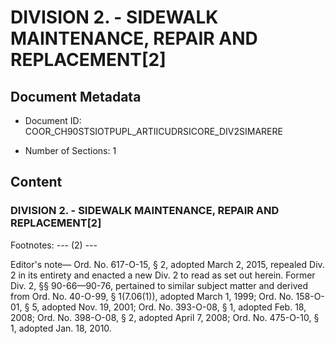 # DIVISION 2. - SIDEWALK MAINTENANCE, REPAIR AND REPLACEMENT[2]

## Document Metadata

- Document ID: COOR_CH90STSIOTPUPL_ARTIICUDRSICORE_DIV2SIMARERE

- Number of Sections: 1


## Content

### DIVISION 2. - SIDEWALK MAINTENANCE, REPAIR AND REPLACEMENT[2]

Footnotes:
--- (2) ---


Editor's note—
Ord. No. 617-O-15, § 2, adopted March 2, 2015, repealed Div. 2 in its entirety and
enacted a new Div. 2 to read as set out herein. Former Div. 2, §§ 90-66—90-76, pertained
to similar subject matter and derived from Ord. No. 40-O-99, § 1(7.06(1)), adopted
March 1, 1999; Ord. No. 158-O-01, § 5, adopted Nov. 19, 2001; Ord. No. 393-O-08, §
1, adopted Feb. 18, 2008; Ord. No. 398-O-08, § 2, adopted April 7, 2008; Ord. No.
475-O-10, § 1, adopted Jan. 18, 2010.

